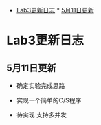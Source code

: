 * [Lab3更新日志](#Lab3更新日志)
		* [5月11日更新](#5月11日更新)


# Lab3更新日志

## 5月11日更新
- 确定实验完成思路
- 实现一个简单的C/S程序

- 待实现
支持多并发
